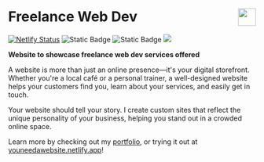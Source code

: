 <h1>
  Freelance Web Dev
  <img src='https://youneedawebsite.netlify.app/favicon.svg' style='background-color:transparent;' height='36px' align='right'/>
</h1>

[![Netlify Status](https://api.netlify.com/api/v1/badges/ccf417c7-b4fa-40bc-ae42-d8bd1fe4110e/deploy-status)](https://app.netlify.com/sites/youneedawebsite/deploys)
![Static Badge](https://img.shields.io/badge/Status-Active-lightgreen)
![Static Badge](https://img.shields.io/badge/Made_With-React-149eca?logo=react)
<a href='https://dannyharris.dev/'><img src='https://img.shields.io/badge/DH-Portfolio-1d72af' /></a>

**Website to showcase freelance web dev services offered**

A website is more than just an online presence—it's your digital storefront. Whether you're a local café or a personal trainer, a well-designed website helps your customers find you, learn about your services, and easily get in touch.

Your website should tell your story. I create custom sites that reflect the unique personality of your business, helping you stand out in a crowded online space.

Learn more by checking out my [portfolio](https://dannyharris.dev/projects/), or trying it out at [youneedawebsite.netlify.app](https://youneedawebsite.netlify.app)!

